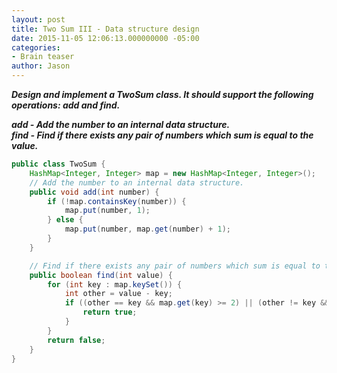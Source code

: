 ```yaml
---
layout: post
title: Two Sum III - Data structure design
date: 2015-11-05 12:06:13.000000000 -05:00
categories:
- Brain teaser
author: Jason
---
```

<p><strong><em>Design and implement a TwoSum class. It should support the following operations: add and find.<br />

add - Add the number to an internal data structure.<br />
find - Find if there exists any pair of numbers which sum is equal to the value.</em></strong></p>
``` java
public class TwoSum {
    HashMap<Integer, Integer> map = new HashMap<Integer, Integer>();
    // Add the number to an internal data structure.
    public void add(int number) {
        if (!map.containsKey(number)) {
            map.put(number, 1);
        } else {
            map.put(number, map.get(number) + 1);
        }
    }

    // Find if there exists any pair of numbers which sum is equal to the value.
    public boolean find(int value) {
        for (int key : map.keySet()) {
            int other = value - key;
            if ((other == key && map.get(key) >= 2) || (other != key && map.containsKey(other))) {
                return true;
            }
        }
        return false;
    }
}
```
